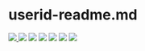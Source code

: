 # userid-readme.md
<span>
  <a href="[https://www.instagram.com/6unoyunr](https://www.instagram.com/sng0xald_hoon?igsh=MTVrb25maGcyMXBleg%3D%3D&utm_source=qr)/">
    <img src="https://img.shields.io/badge/Instagram-ff69b4?style=plastic&logo=Instagram&logoColor=white"/>
  </a>
</span>

<img src="https://img.shields.io/badge/Adobe-FF0000?style=flat-square&logo=Adobe&logoColor=white"/>


<img src="https://img.shields.io/badge/C-A8B9CC?style=flat-square&logo=C&logoColor=white"/>
  
  <img src="https://img.shields.io/badge/C++-00599C?style=flat-square&logo=C%2B%2B&logoColor=white"/>

  <img src="https://img.shields.io/badge/GitHub-181717?style=flat-square&logo=GitHub&logoColor=white"/>



  <img src="https://img.shields.io/badge/Visual Studio Code-007ACC?style=flat-square&logo=Visual Studio Code&logoColor=white"/>

  <img src="https://img.shields.io/badge/Visual Studio-5C2D91?style=flat-square&logo=Visual Studio&logoColor=white"/>
